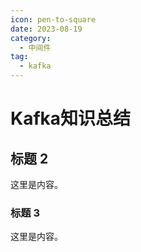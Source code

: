 ```yaml
---
icon: pen-to-square
date: 2023-08-19
category:
  - 中间件
tag:
  - kafka
---
```


# Kafka知识总结

## 标题 2

这里是内容。

### 标题 3

这里是内容。
